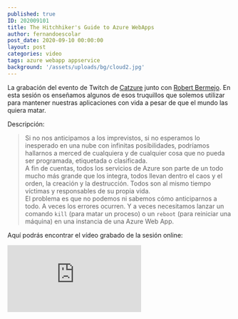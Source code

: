 ```yaml
---
published: true
ID: 202009101
title: The Hitchhiker's Guide to Azure WebApps
author: fernandoescolar
post_date: 2020-09-10 00:00:00
layout: post
categories: video
tags: azure webapp appservice
background: '/assets/uploads/bg/cloud2.jpg'
---
```


La grabación del evento de Twitch de [Catzure](https://twitter.com/CAT_zure) junto con [Robert Bermejo](https://twitter.com/robertbemejo). En esta sesión os enseñamos algunos de esos truquillos que solemos utilizar para mantener nuestras aplicaciones con vida a pesar de que el mundo las quiera matar<!--break-->.

Descripción:

> Si no nos anticipamos a los imprevistos, si no esperamos lo inesperado en una nube con infinitas posibilidades, podríamos hallarnos a merced de cualquiera y de cualquier cosa que no pueda ser programada, etiquetada o clasificada.<br/>A fin de cuentas, todos los servicios de Azure son parte de un todo mucho más grande que los integra, todos llevan dentro el caos y el orden, la creación y la destrucción. Todos son al mismo tiempo víctimas y responsables de su propia vida.<br/>El problema es que no podemos ni sabemos cómo anticiparnos a todo. A veces los errores ocurren. Y a veces necesitamos lanzar un comando `kill` (para matar un proceso) o un `reboot` (para reiniciar una máquina) en una instancia de una Azure Web App.

Aquí podrás encontrar el vídeo grabado de la sesión online:

<iframe class="youtube" src="https://www.youtube.com/embed/0TSsGhZk4EA" frameborder="0" allow="accelerometer; autoplay; encrypted-media; gyroscope; picture-in-picture" allowfullscreen></iframe>
